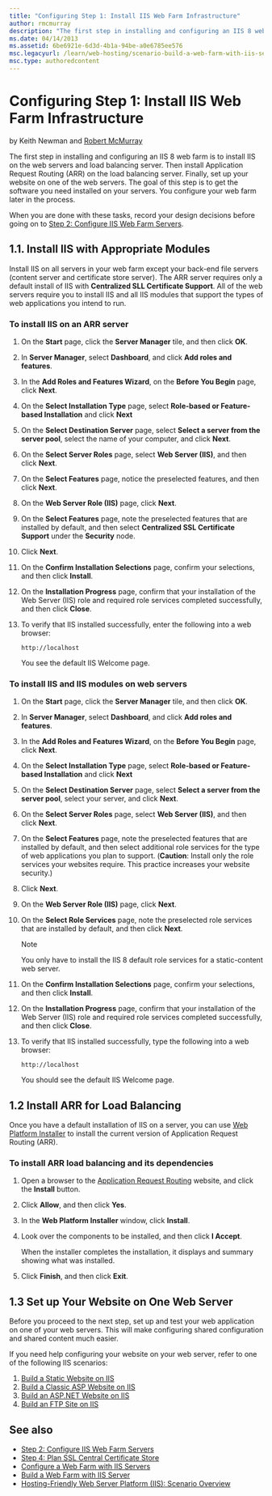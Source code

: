 ```yaml
---
title: "Configuring Step 1: Install IIS Web Farm Infrastructure"
author: rmcmurray
description: "The first step in installing and configuring an IIS 8 web farm is to install IIS on the web servers and load balancing server. Then install Application Reque..."
ms.date: 04/14/2013
ms.assetid: 6be6921e-6d3d-4b1a-94be-a0e6785ee576
msc.legacyurl: /learn/web-hosting/scenario-build-a-web-farm-with-iis-servers/configuring-step-1-install-iis-web-farm-infrastructure
msc.type: authoredcontent
---
```

# Configuring Step 1: Install IIS Web Farm Infrastructure

by Keith Newman and [Robert McMurray](https://github.com/rmcmurray)

The first step in installing and configuring an IIS 8 web farm is to install IIS on the web servers and load balancing server. Then install Application Request Routing (ARR) on the load balancing server. Finally, set up your website on one of the web servers. The goal of this step is to get the software you need installed on your servers. You configure your web farm later in the process.

When you are done with these tasks, record your design decisions before going on to [Step 2: Configure IIS Web Farm Servers](configuring-step-2-configure-iis-web-farm-servers.md).

<a id="11"></a>

## 1.1. Install IIS with Appropriate Modules

Install IIS on all servers in your web farm except your back-end file servers (content server and certificate store server). The ARR server requires only a default install of IIS with **Centralized SLL Certificate Support**. All of the web servers require you to install IIS and all IIS modules that support the types of web applications you intend to run.

### To install IIS on an ARR server

1. On the **Start** page, click the **Server Manager** tile, and then click **OK**.
2. In **Server Manager**, select **Dashboard**, and click **Add roles and features**.
3. In the **Add Roles and Features Wizard**, on the **Before You Begin** page, click **Next**.
4. On the **Select Installation Type** page, select **Role-based or Feature-based Installation** and click **Next**
5. On the **Select Destination Server** page, select **Select a server from the server pool**, select the name of your computer, and click **Next**.
6. On the **Select Server Roles** page, select **Web Server (IIS)**, and then click **Next**.
7. On the **Select Features** page, notice the preselected features, and then click **Next**.
8. On the **Web Server Role (IIS)** page, click **Next**.
9. On the **Select Features** page, note the preselected features that are installed by default, and then select **Centralized SSL Certificate Support** under the **Security** node.
10. Click **Next**.
11. On the **Confirm Installation Selections** page, confirm your selections, and then click **Install**.
12. On the **Installation Progress** page, confirm that your installation of the Web Server (IIS) role and required role services completed successfully, and then click **Close**.
13. To verify that IIS installed successfully, enter the following into a web browser:

    `http://localhost`

    You see the default IIS Welcome page.

### To install IIS and IIS modules on web servers

1. On the **Start** page, click the **Server Manager** tile, and then click **OK**.
2. In **Server Manager**, select **Dashboard**, and click **Add roles and features**.
3. In the **Add Roles and Features Wizard**, on the **Before You Begin** page, click **Next**.
4. On the **Select Installation Type** page, select **Role-based or Feature-based Installation** and click **Next**
5. On the **Select Destination Server** page, select **Select a server from the server pool**, select your server, and click **Next**.
6. On the **Select Server Roles** page, select **Web Server (IIS)**, and then click **Next**.
7. On the **Select Features** page, note the preselected features that are installed by default, and then select additional role services for the type of web applications you plan to support. (**Caution**: Install only the role services your websites require. This practice increases your website security.)
8. Click **Next**.
9. On the **Web Server Role (IIS)** page, click **Next**.
10. On the **Select Role Services** page, note the preselected role services that are installed by default, and then click **Next**.

    > [!NOTE]
    > You only have to install the IIS 8 default role services for a static-content web server.

11. On the **Confirm Installation Selections** page, confirm your selections, and then click **Install**.
12. On the **Installation Progress** page, confirm that your installation of the Web Server (IIS) role and required role services completed successfully, and then click **Close**.
13. To verify that IIS installed successfully, type the following into a web browser:

    `http://localhost`

    You should see the default IIS Welcome page.

<a id="12"></a>

## 1.2 Install ARR for Load Balancing

Once you have a default installation of IIS on a server, you can use [Web Platform Installer](https://www.microsoft.com/web/downloads/platform.aspx) to install the current version of Application Request Routing (ARR).

### To install ARR load balancing and its dependencies

1. Open a browser to the [Application Request Routing](https://www.iis.net/downloads/microsoft/application-request-routing) website, and click the **Install** button.
2. Click **Allow**, and then click **Yes**.
3. In the **Web Platform Installer** window, click **Install**.
4. Look over the components to be installed, and then click **I Accept**.

    When the installer completes the installation, it displays and summary showing what was installed.
5. Click **Finish**, and then click **Exit**.

<a id="13"></a>

## 1.3 Set up Your Website on One Web Server

Before you proceed to the next step, set up and test your web application on one of your web servers. This will make configuring shared configuration and shared content much easier.

If you need help configuring your website on your web server, refer to one of the following IIS scenarios:

1. [Build a Static Website on IIS](../../manage/creating-websites/scenario-build-a-static-website-on-iis.md)
2. [Build a Classic ASP Website on IIS](../../application-frameworks/running-classic-asp-applications-on-iis-7-and-iis-8/scenario-build-a-classic-asp-website-on-iis.md)
3. [Build an ASP.NET Website on IIS](../../application-frameworks/scenario-build-an-aspnet-website-on-iis/overview-build-an-asp-net-website-on-iis.md)
4. [Build an FTP Site on IIS](../../publish/using-the-ftp-service/scenario-build-an-ftp-site-on-iis.md)

## See also

- [Step 2: Configure IIS Web Farm Servers](configuring-step-2-configure-iis-web-farm-servers.md)
- [Step 4: Plan SSL Central Certificate Store](planning-step-4-plan-ssl-central-certificate-store.md)
- [Configure a Web Farm with IIS Servers](configure-a-web-farm-with-iis-servers.md)
- [Build a Web Farm with IIS Server](overview-build-a-web-farm-with-iis-servers.md)
- [Hosting-Friendly Web Server Platform (IIS): Scenario Overview](../../get-started/introduction-to-iis/hosting-friendly-web-server-platform-iis-scenario-overview.md)
